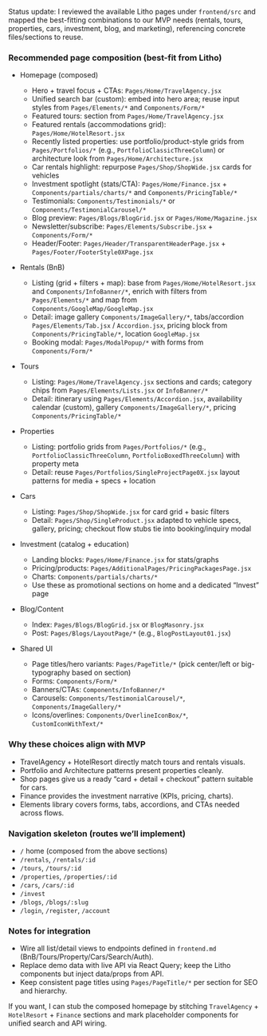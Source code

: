 Status update: I reviewed the available Litho pages under `frontend/src` and mapped the best-fitting combinations to our MVP needs (rentals, tours, properties, cars, investment, blog, and marketing), referencing concrete files/sections to reuse.

### Recommended page composition (best-fit from Litho)

- Homepage (composed)
  - Hero + travel focus + CTAs: `Pages/Home/TravelAgency.jsx`
  - Unified search bar (custom): embed into hero area; reuse input styles from `Pages/Elements/*` and `Components/Form/*`
  - Featured tours: section from `Pages/Home/TravelAgency.jsx`
  - Featured rentals (accommodations grid): `Pages/Home/HotelResort.jsx`
  - Recently listed properties: use portfolio/product-style grids from `Pages/Portfolios/*` (e.g., `PortfolioClassicThreeColumn`) or architecture look from `Pages/Home/Architecture.jsx`
  - Car rentals highlight: repurpose `Pages/Shop/ShopWide.jsx` cards for vehicles
  - Investment spotlight (stats/CTA): `Pages/Home/Finance.jsx` + `Components/partials/charts/*` and `Components/PricingTable/*`
  - Testimonials: `Components/Testimonials/*` or `Components/TestimonialCarousel/*`
  - Blog preview: `Pages/Blogs/BlogGrid.jsx` or `Pages/Home/Magazine.jsx`
  - Newsletter/subscribe: `Pages/Elements/Subscribe.jsx` + `Components/Form/*`
  - Header/Footer: `Pages/Header/TransparentHeaderPage.jsx` + `Pages/Footer/FooterStyle0XPage.jsx`

- Rentals (BnB)
  - Listing (grid + filters + map): base from `Pages/Home/HotelResort.jsx` and `Components/InfoBanner/*`, enrich with filters from `Pages/Elements/*` and map from `Components/GoogleMap/GoogleMap.jsx`
  - Detail: image gallery `Components/ImageGallery/*`, tabs/accordion `Pages/Elements/Tab.jsx` / `Accordion.jsx`, pricing block from `Components/PricingTable/*`, location `GoogleMap.jsx`
  - Booking modal: `Pages/ModalPopup/*` with forms from `Components/Form/*`

- Tours
  - Listing: `Pages/Home/TravelAgency.jsx` sections and cards; category chips from `Pages/Elements/Lists.jsx` or `InfoBanner/*`
  - Detail: itinerary using `Pages/Elements/Accordion.jsx`, availability calendar (custom), gallery `Components/ImageGallery/*`, pricing `Components/PricingTable/*`

- Properties
  - Listing: portfolio grids from `Pages/Portfolios/*` (e.g., `PortfolioClassicThreeColumn`, `PortfolioBoxedThreeColumn`) with property meta
  - Detail: reuse `Pages/Portfolios/SingleProjectPage0X.jsx` layout patterns for media + specs + location

- Cars
  - Listing: `Pages/Shop/ShopWide.jsx` for card grid + basic filters
  - Detail: `Pages/Shop/SingleProduct.jsx` adapted to vehicle specs, gallery, pricing; checkout flow stubs tie into booking/inquiry modal

- Investment (catalog + education)
  - Landing blocks: `Pages/Home/Finance.jsx` for stats/graphs
  - Pricing/products: `Pages/AdditionalPages/PricingPackagesPage.jsx`
  - Charts: `Components/partials/charts/*`
  - Use these as promotional sections on home and a dedicated “Invest” page

- Blog/Content
  - Index: `Pages/Blogs/BlogGrid.jsx` or `BlogMasonry.jsx`
  - Post: `Pages/Blogs/LayoutPage/*` (e.g., `BlogPostLayout01.jsx`)

- Shared UI
  - Page titles/hero variants: `Pages/PageTitle/*` (pick center/left or big-typography based on section)
  - Forms: `Components/Form/*`
  - Banners/CTAs: `Components/InfoBanner/*`
  - Carousels: `Components/TestimonialCarousel/*`, `Components/ImageGallery/*`
  - Icons/overlines: `Components/OverlineIconBox/*`, `CustomIconWithText/*`

### Why these choices align with MVP
- TravelAgency + HotelResort directly match tours and rentals visuals.
- Portfolio and Architecture patterns present properties cleanly.
- Shop pages give us a ready “card + detail + checkout” pattern suitable for cars.
- Finance provides the investment narrative (KPIs, pricing, charts).
- Elements library covers forms, tabs, accordions, and CTAs needed across flows.

### Navigation skeleton (routes we’ll implement)
- `/` home (composed from the above sections)
- `/rentals`, `/rentals/:id`
- `/tours`, `/tours/:id`
- `/properties`, `/properties/:id`
- `/cars`, `/cars/:id`
- `/invest`
- `/blogs`, `/blogs/:slug`
- `/login`, `/register`, `/account`

### Notes for integration
- Wire all list/detail views to endpoints defined in `frontend.md` (BnB/Tours/Property/Cars/Search/Auth).
- Replace demo data with live API via React Query; keep the Litho components but inject data/props from API.
- Keep consistent page titles using `Pages/PageTitle/*` per section for SEO and hierarchy.

If you want, I can stub the composed homepage by stitching `TravelAgency` + `HotelResort` + `Finance` sections and mark placeholder components for unified search and API wiring.